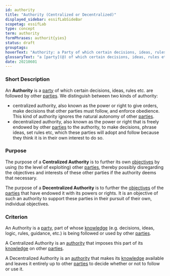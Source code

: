 ```yaml
---
id: authority
title: "Authority (Centralized or Decentralized)"
displayed_sidebar: essifLabSideBar
scopetag: essifLab
type: concept
term: authority
formPhrases: authorit{yies}
status: draft
grouptags:
hoverText: "Authority: a Party of which certain decisions, ideas, rules etc. are followed by other Parties."
glossaryText: "a [party](@) of which certain decisions, ideas, rules etc. are followed by other [parties](@)."
date: 20210601
---
```


### Short Description
An **Authority** is a [party](@) of which certain decisions, ideas, rules etc. are followed by other [parties](@). We distinguish between two kinds of authority:
- centralized authority, also known as the power or right to give orders, make decisions that other parties must follow, and enforce obedience. This kind of authority ignores the natural autonomy of other [parties](@).
- decentralized authority, also known as the power or right that is freely endowed by other [parties](@) to the authority, to make decisions, phrase ideas, set rules etc, which these parties will adopt and follow because they think it is in their own interest to do so.

### Purpose
The purpose of a **Centralized Authority** is to further its own [objectives](@) by using (to the level of exploiting) other [parties](@), thereby possibly disregarding the objectives and interests of these other parties if the authority deems that necessary.

The purpose of a **Decentralized Authority** is to further the [objectives](@) of the [parties](@) that have endowed it with its powers or rights. It is an objective of such an authority to support these parties in their pursuit of their own, individual objectives.

### Criterion
An Authority is a [party](@), part of whose [knowledge](@) (e.g. decisions, ideas, logic, rules, guidance, etc.) is being followed or used by other [parties](@).

A Centralized Authority is an [authority](@) that imposes this part of its [knowledge](@) on other [parties](@).

A Decentralized Authority is an [authority](@) that makes its [knowledge](@) available and leaves it entirely up to other [parties](@) to decide whether or not to follow or use it.